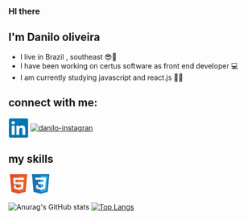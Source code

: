### HI there
## I'm  Danilo oliveira


- I live in Brazil , southeast :sunglasses::sunrise:
- I have been working on certus software as front end developer :computer:
- I am currently studying javascript and react.js  :student:


## connect with me: 
<a href="https://www.linkedin.com/in/danilo-oliveira-santos-20b2641b7/" target="_blank"><img align="center" alt="danilo-linkedin" heith="30" width="40" src="https://raw.githubusercontent.com/devicons/devicon/master/icons/linkedin/linkedin-original.svg" style="max-width:100%;"></a>
<a href="https://www.instagram.com/daniilo_saantoos/" target="_blank"><img align="center" alt="danilo-instagran" heith="30" width="40" src="https://cdn.jsdelivr.net/npm/simple-icons@3.0.1/icons/instagram.svg" style="max-width:100%;"></a>

## my skills 

<img src="https://raw.githubusercontent.com/devicons/devicon/master/icons/html5/html5-original.svg" alt="html5" width="40" heith="40" style="max-witdh:100%;"><img/>
<img src="https://raw.githubusercontent.com/devicons/devicon/master/icons/css3/css3-original.svg" alt="css3" width="40" heith="40" style="max-witdh:100%;"><img/>




![Anurag's GitHub stats](https://github-readme-stats.vercel.app/api?username=danilo-programadorr&show_icons=true&theme=tokyonight)
[![Top Langs](https://github-readme-stats.vercel.app/api/top-langs/?username=danilo-programadorr&layout=compact)](https://github.com/danilo-programadorr/github-readme-stats)


<!--
**danilo-programadorr/danilo-programadorr** is a ✨ _special_ ✨ repository because its `README.md` (this file) appears on your GitHub profile.

Here are some ideas to get you started:

- 🔭 I’m currently working on ...
- 🌱 I’m currently learning ...
- 👯 I’m looking to collaborate on ...
- 🤔 I’m looking for help with ...
- 💬 Ask me about ...
- 📫 How to reach me: ...
- 😄 Pronouns: ...
- ⚡ Fun fact: ...
-->
